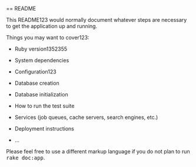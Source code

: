 == README

This README123 would normally document whatever steps are necessary to get the
application up and running.

Things you may want to cover123:

* Ruby version1352355

* System dependencies

* Configuration123

* Database creation

* Database initialization

* How to run the test suite

* Services (job queues, cache servers, search engines, etc.)

* Deployment instructions

* ...


Please feel free to use a different markup language if you do not plan to run
<tt>rake doc:app</tt>.
